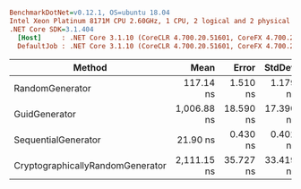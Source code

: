 ``` ini

BenchmarkDotNet=v0.12.1, OS=ubuntu 18.04
Intel Xeon Platinum 8171M CPU 2.60GHz, 1 CPU, 2 logical and 2 physical cores
.NET Core SDK=3.1.404
  [Host]     : .NET Core 3.1.10 (CoreCLR 4.700.20.51601, CoreFX 4.700.20.51901), X64 RyuJIT
  DefaultJob : .NET Core 3.1.10 (CoreCLR 4.700.20.51601, CoreFX 4.700.20.51901), X64 RyuJIT


```
|                           Method |        Mean |     Error |    StdDev |
|--------------------------------- |------------:|----------:|----------:|
|                  RandomGenerator |   117.14 ns |  1.510 ns |  1.179 ns |
|                    GuidGenerator | 1,006.88 ns | 18.590 ns | 17.390 ns |
|              SequentialGenerator |    21.90 ns |  0.430 ns |  0.402 ns |
| CryptographicallyRandomGenerator | 2,111.15 ns | 35.727 ns | 33.419 ns |
